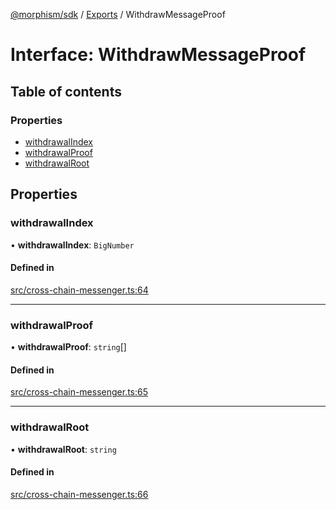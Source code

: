 [@morphism/sdk](../README) / [Exports](../modules) / WithdrawMessageProof

# Interface: WithdrawMessageProof

## Table of contents

### Properties

- [withdrawalIndex](WithdrawMessageProof#withdrawalindex)
- [withdrawalProof](WithdrawMessageProof#withdrawalproof)
- [withdrawalRoot](WithdrawMessageProof#withdrawalroot)

## Properties

### withdrawalIndex

• **withdrawalIndex**: `BigNumber`

#### Defined in

[src/cross-chain-messenger.ts:64](https://github.com/morphism-labs/sdk/blob/97c4394/src/cross-chain-messenger.ts#L64)

___

### withdrawalProof

• **withdrawalProof**: `string`[]

#### Defined in

[src/cross-chain-messenger.ts:65](https://github.com/morphism-labs/sdk/blob/97c4394/src/cross-chain-messenger.ts#L65)

___

### withdrawalRoot

• **withdrawalRoot**: `string`

#### Defined in

[src/cross-chain-messenger.ts:66](https://github.com/morphism-labs/sdk/blob/97c4394/src/cross-chain-messenger.ts#L66)
